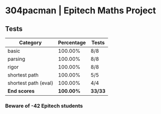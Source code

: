 # 304pacman | Epitech Maths Project

## Tests

| Category | Percentage | Tests |
|----------|------------|-------|
| basic | 100.00% | 8/8 |
| parsing | 100.00% | 8/8 |
| rigor | 100.00% | 8/8 |
| shortest path | 100.00% | 5/5 |
| shortest path (eval) | 100.00% | 4/4 |
| **End scores** | **100.00%** | **33/33** |

### Beware of -42 Epitech students
